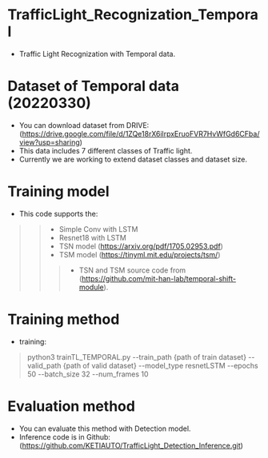 # TrafficLight_Recognization_Temporal
- Traffic Light Recognization with Temporal data.

# Dataset of Temporal data (20220330)
- You can download dataset from DRIVE: (https://drive.google.com/file/d/1ZQe18rX6ilrpxEruoFVR7HvWfGd6CFba/view?usp=sharing)
- This data includes 7 different classes of Traffic light.
- Currently we are working to extend dataset classes and dataset size.

# Training model
- This code supports the:
>> - Simple Conv with LSTM 
>> - Resnet18 with LSTM
>> - TSN model (https://arxiv.org/pdf/1705.02953.pdf) 
>> - TSM model (https://tinyml.mit.edu/projects/tsm/)
>>> - TSN and TSM source code from (https://github.com/mit-han-lab/temporal-shift-module).
# Training method
- training:
> python3 trainTL_TEMPORAL.py --train_path {path of train dataset} --valid_path {path of valid dataset} --model_type resnetLSTM
--epochs 50 --batch_size 32 --num_frames 10

# Evaluation method
- You can evaluate this method with Detection model.
- Inference code is in Github: (https://github.com/KETIAUTO/TrafficLight_Detection_Inference.git)
